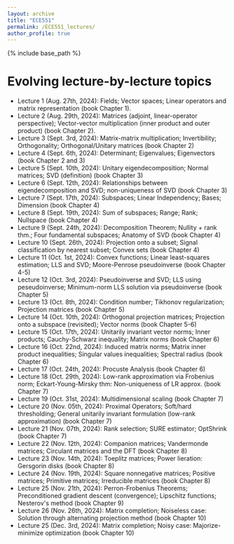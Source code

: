 ```yaml
---
layout: archive
title: "ECE551"
permalink: /ECE551_lectures/
author_profile: true
---
```


{% include base_path %}


<b>Evolving lecture-by-lecture topics</b>
======

* Lecture 1 (Aug. 27th, 2024): Fields; Vector spaces; Linear operators and matrix representation (book Chapter 1).
* Lecture 2 (Aug. 29th, 2024): Matrices (adjoint, linear-operator perspective); Vector-vector multiplication (inner product and outer product) (book Chapter 2).
* Lecture 3 (Sept. 3rd, 2024): Matrix-matrix multiplication; Invertibility; Orthogonality; Orthogonal/Unitary matrices (book Chapter 2)
* Lecture 4 (Sept. 6th, 2024): Determinant; Eigenvalues; Eigenvectors (book Chapter 2 and 3)
* Lecture 5 (Sept. 10th, 2024): Unitary eigendecomposition; Normal matrices; SVD (definition) (book Chapter 3)
* Lecture 6 (Sept. 12th, 2024): Relationships between eigendecomposition and SVD; non-uniqueness of SVD  (book Chapter 3)
* Lecture 7 (Sept. 17th, 2024): Subspaces; Linear Independency; Bases; Dimension  (book Chapter 4)
* Lecture 8 (Sept. 19th, 2024): Sum of subspaces; Range; Rank; Nullspace (book Chapter 4)
* Lecture 9 (Sept. 24th, 2024): Decomposition Theorem; Nullity + rank thm.; Four fundamental subspaces; Anatomy of SVD  (book Chapter 4)
* Lecture 10 (Sept. 26th, 2024): Projection onto a subset; Signal classification by nearest subset; Convex sets  (book Chapter 4)
* Lecture 11 (Oct. 1st, 2024): Convex functions; Linear least-squares estimation; LLS and SVD; Moore-Penrose pseudoinverse  (book Chapter 4-5)
* Lecture 12 (Oct. 3rd, 2024): Pseudoinverse and SVD; LLS using peseudoinverse; Minimum-norm LLS solution via pseudoinverse (book Chapter 5)
* Lecture 13 (Oct. 8th, 2024): Condition number; Tikhonov regularization; Projection matrices (book Chapter 5)
* Lecture 14 (Oct. 10th, 2024): Orthogonal projection matrices; Projection onto a subspace (revisited); Vector norms (book Chapter 5-6)
* Lecture 15 (Oct. 17th, 2024): Unitarily invariant vector norms; Inner products; Cauchy-Schwarz inequality; Matrix norms (book Chapter 6)
* Lecture 16 (Oct. 22nd, 2024): Induced matrix norms; Matrix inner product inequalities; Singular values inequalities; Spectral radius (book Chapter 6)
* Lecture 17 (Oct. 24th, 2024): Procuste Analysis (book Chapter 6)
* Lecture 18 (Oct. 29th, 2024): Low-rank approximation via Frobenius norm; Eckart-Young-Mirsky thm: Non-uniqueness of LR approx.  (book Chapter 7)
* Lecture 19 (Oct. 31st, 2024): Multidimensional scaling (book Chapter 7)
* Lecture 20 (Nov. 05th, 2024): Proximal Operators; Soft/hard thresholding; General unitarily invariant formulation (low-rank approximation) (book Chapter 7)
* Lecture 21 (Nov. 07th, 2024): Rank selection; SURE estimator; OptShrink  (book Chapter 7)
* Lecture 22 (Nov. 12th, 2024): Companion matrices; Vandermonde matrices; Circulant matrices and the DFT  (book Chapter 8)
* Lecture 23 (Nov. 14th, 2024): Toeplitz matrices; Power Iieration: Gersgorin disks  (book Chapter 8)
* Lecture 24 (Nov. 19th, 2024): Square nonnegative matrices; Positive matrices; Primitive matrices; Irreducible matrices  (book Chapter 8)
* Lecture 25 (Nov. 21th, 2024): Perron-Frobenius Theorems; Preconditioned gradient descent (convergence); Lipschitz functions; Nesterov's method  (book Chapter 9)
* Lecture 26 (Nov. 26th, 2024): Matrix completion; Noiseless case: Solution through alternating projection method  (book Chapter 10)
* Lecture 25 (Dec. 3rd, 2024): Matrix completion; Noisy case: Majorize-minimize optimization  (book Chapter 10)
